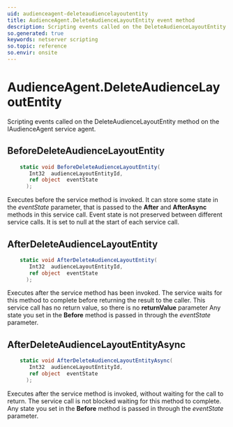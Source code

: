 ```yaml
---
uid: audienceagent-deleteaudiencelayoutentity
title: AudienceAgent.DeleteAudienceLayoutEntity event method
description: Scripting events called on the DeleteAudienceLayoutEntity method on the AudienceAgent service agent.
so.generated: true
keywords: netserver scripting
so.topic: reference
so.envir: onsite
---
```

# AudienceAgent.DeleteAudienceLayoutEntity

Scripting events called on the <see cref='M:IAudienceAgent.DeleteAudienceLayoutEntity'>DeleteAudienceLayoutEntity</see> method on the <see cref='IAudienceAgent'>IAudienceAgent</see>  service agent.

## BeforeDeleteAudienceLayoutEntity
```cs
    static void BeforeDeleteAudienceLayoutEntity(
       Int32  audienceLayoutEntityId,
       ref object  eventState
      );
```
Executes before the service method is invoked.
It can store some state in the *eventState* parameter, that is passed to the **After** and **AfterAsync** methods in this service call.
Event state is not preserved between different service calls. It is set to null at the start of each service call.
## AfterDeleteAudienceLayoutEntity
```cs
    static void AfterDeleteAudienceLayoutEntity(
       Int32  audienceLayoutEntityId,
       ref object  eventState
      );
```
Executes after the service method has been invoked. The service waits for this method to complete before returning the result to the caller.
This service call has no return value, so there is no **returnValue** parameter
Any state you set in the **Before** method is passed in through the *eventState* parameter.
## AfterDeleteAudienceLayoutEntityAsync
```cs
    static void AfterDeleteAudienceLayoutEntityAsync(
       Int32  audienceLayoutEntityId,
       ref object  eventState
      );
```
Executes after the service method is invoked, without waiting for the call to return.
The service call is not blocked waiting for this method to complete.
Any state you set in the **Before** method is passed in through the *eventState* parameter.

